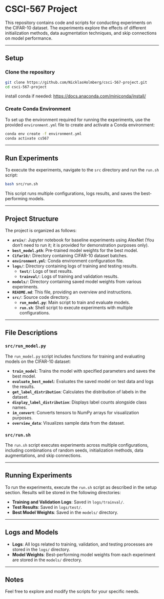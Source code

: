# CSCI-567 Project

This repository contains code and scripts for conducting experiments on the CIFAR-10 dataset. The experiments explore the effects of different initialization methods, data augmentation techniques, and skip connections on model performance.

---

## Setup

### Clone the repository

```sh
git clone https://github.com/NicklasHolmberg/csci-567-project.git
cd csci-567-project
```

install conda if needed: https://docs.anaconda.com/miniconda/install/

### Create Conda Environment

To set up the environment required for running the experiments, use the provided `environment.yml` file to create and activate a Conda environment:

```sh
conda env create -f environment.yml
conda activate cs567
```

---

## Run Experiments

To execute the experiments, navigate to the `src` directory and run the `run.sh` script:

```sh
bash src/run.sh
```

This script runs multiple configurations, logs results, and saves the best-performing models.

---

## Project Structure

The project is organized as follows:

- **`arxiv/`**: Jupyter notebook for baseline experiments using AlexNet (You don’t need to run it; it is provided for demonstration purposes only).
- **`best_model.pth`**: Pre-trained model weights for the best model.
- **`Cifar10/`**: Directory containing CIFAR-10 dataset batches.
- **`environment.yml`**: Conda environment configuration file.
- **`logs/`**: Directory containing logs of training and testing results.
  - **`test/`**: Logs of test results.
  - **`trainval/`**: Logs of training and validation results.
- **`models/`**: Directory containing saved model weights from various experiments.
- **`README.md`**: This file, providing an overview and instructions.
- **`src/`**: Source code directory.
  - **`run_model.py`**: Main script to train and evaluate models.
  - **`run.sh`**: Shell script to execute experiments with multiple configurations.

---

## File Descriptions

### **`src/run_model.py`**

The `run_model.py` script includes functions for training and evaluating models on the CIFAR-10 dataset:

- **`train_model`**: Trains the model with specified parameters and saves the best model.
- **`evaluate_best_model`**: Evaluates the saved model on test data and logs the results.
- **`get_label_distribution`**: Calculates the distribution of labels in the dataset.
- **`display_label_distribution`**: Displays label counts alongside class names.
- **`im_convert`**: Converts tensors to NumPy arrays for visualization purposes.
- **`overview_data`**: Visualizes sample data from the dataset.

### **`src/run.sh`**

The `run.sh` script executes experiments across multiple configurations, including combinations of random seeds, initialization methods, data augmentations, and skip connections.

---

## Running Experiments

To run the experiments, execute the `run.sh` script as described in the setup section. Results will be stored in the following directories:

- **Training and Validation Logs**: Saved in `logs/trainval/`.
- **Test Results**: Saved in `logs/test/`.
- **Best Model Weights**: Saved in the `models/` directory.

---

## Logs and Models

- **Logs**: All logs related to training, validation, and testing processes are stored in the `logs/` directory.
- **Model Weights**: Best-performing model weights from each experiment are stored in the `models/` directory.

---

## Notes

Feel free to explore and modify the scripts for your specific needs.

